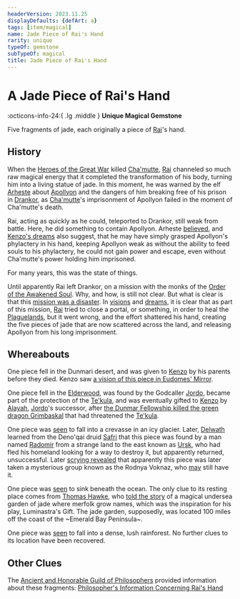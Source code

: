 ```yaml
---
headerVersion: 2023.11.25
displayDefaults: {defArt: a}
tags: [item/magical]
name: Jade Piece of Rai's Hand
rarity: unique
typeOf: gemstone
subTypeOf: magical
title: Jade Piece of Rai's Hand
---
```

# A Jade Piece of Rai's Hand
:octicons-info-24:{ .lg .middle } **Unique Magical Gemstone**  

Five fragments of jade, each originally a piece of [Rai](<../../../../people/pcs/great-war/rai.md>)'s hand.
## History

When the [Heroes of the Great War](<../../../../people/pcs/great-war/heroes-of-the-great-war.md>) killed [Cha'mutte](<../../../../people/extraplanar-powers/cha-mutte.md>), [Rai](<../../../../people/pcs/great-war/rai.md>) channeled so much raw magical energy that it completed the transformation of his body, turning him into a living statue of jade. In this moment, he was warned by the elf [Arheste](<../../../../people/elves/arheste.md>) about [Apollyon](<../../../../people/historical-figures/drankorian-emperors/apollyon.md>) and the dangers of him breaking free of his prison in [Drankor](<../../../../history/drankorian-era/drankor.md>), as [Cha'mutte](<../../../../people/extraplanar-powers/cha-mutte.md>)'s imprisonment of Apollyon failed in the moment of Cha'mutte's death. 

Rai, acting as quickly as he could, teleported to Drankor, still weak from battle. Here, he did something to contain Apollyon. Arheste [believed](<../../../../people/elves/arheste.md#arhestes-story>), and [Kenzo's dreams](<../../dreams-and-visions/first-dream-of-rai.md>) also suggest, that he may have simply grasped Apollyon's phylactery in his hand, keeping Apollyon weak as without the ability to feed souls to his phylactery, he could not gain power and escape, even without Cha'mutte's power holding him imprisoned. 

For many years, this was the state of things. 

Until apparently Rai left Drankor, on a mission with the monks of the [Order of the Awakened Soul](<../../../../groups/dunmari-mystery-cults/order-of-the-awakened-soul.md>). Why, and how, is still not clear. But what is clear is that this [mission was a disaster](<../../../../events/1700s/1718/awakened-soul-disaster.md>). In [visions](<../../mirror-visions/kenzo-s-jade-vision.md>) and [dreams](<../../dreams-and-visions/second-dream-of-rai.md>), it is clear that as part of this mission, [Rai](<../../../../people/pcs/great-war/rai.md>) tried to close a portal, or something, in order to heal the [Plaguelands](<../../../../gazetteer/istaros-watershed/plaguelands.md>), but it went wrong, and the effort shattered his hand, creating the five pieces of jade that are now scattered across the land, and releasing Apollyon from his long imprisonment. 
## Whereabouts

One piece fell in the Dunmari desert, and was given to [Kenzo](<../../../../people/pcs/dunmar-fellowship/kenzo.md>) by his parents before they died. Kenzo saw [a vision of this piece in Eudomes' Mirror](<../../mirror-visions/kenzo-s-jade-vision.md>).

One piece fell in the [Elderwood](<../../../../gazetteer/chasa-nahadi-watershed/elderwood.md>), was found by the Godcaller [Jordo](<../../../../people/deno-qai/jordo.md>), became part of the protection of the [Te'kula](<../../../../groups/deno-qai/te-kula.md>), and was eventually gifted to [Kenzo](<../../../../people/pcs/dunmar-fellowship/kenzo.md>) by [Alayah](<../../../../people/deno-qai/alayah.md>), [Jordo](<../../../../people/deno-qai/jordo.md>)'s successor, after [the Dunmar Fellowship killed the green dragon Grimbaskal](<../../session-notes/session-52-dufr.md>) that had threatened the [Te'kula](<../../../../groups/deno-qai/te-kula.md>). 

One piece was [seen](<../../dreams-and-visions/second-dream-of-rai.md>) to fall into a crevasse in an icy glacier. Later, [Delwath](<../../../../people/pcs/dunmar-fellowship/delwath.md>) learned from the Deno'qai druid [Safri](<../../../../people/deno-qai/safri.md>) that this piece was found by a man named [Radomir](<../../../../people/other-humans/radomir.md>) from a strange land to the east known as [Ursk](<../../../../gazetteer/northern-green-sea/ursk.md>), who had fled his homeland looking for a way to destroy it, but apparently returned, unsuccessful. Later [scrying revealed](<../../scrying-and-spying/scrying-delwath-nov-15.md#radomir>) that apparently this piece was later taken a mysterious group known as the Rodnya Voknaz, who [may](<../../session-notes/interlude-tollen-downtime.md#questions>) still have it.

One piece was [seen](<../../dreams-and-visions/second-dream-of-rai.md>) to sink beneath the ocean. The only clue to its resting place comes from [Thomas Hawke](<../../../../people/tollenders/thomas-hawke.md>), who [told the story](<../../session-notes/session-82-dufr.md>) of a magical undersea garden of jade where merfolk grow names, which was the inspiration for his play, Luminastra's Gift. The jade garden, supposedly, was located 100 miles off the coast of the ~Emerald Bay Peninsula~. 

One piece was [seen](<../../dreams-and-visions/second-dream-of-rai.md>) to fall into a dense, lush rainforest. No further clues to its location have been recovered. 
## Other Clues

The [Ancient and Honorable Guild of Philosophers](<../../../../groups/tollen-guilds/ancient-and-honorable-guild-of-philosophers.md>) provided information about these fragments: [Philosopher's Information Concerning Rai's Hand](<../../letters-and-notes/philosopher-s-information-concerning-rai-s-hand.md>)

